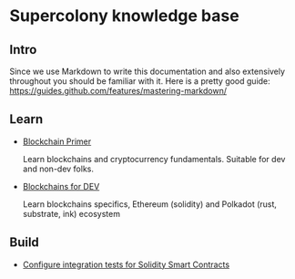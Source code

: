 # Supercolony knowledge base

## Intro

Since we use Markdown to write this documentation and also extensively throughout you should be familiar with it. Here is a pretty good guide:
\
<https://guides.github.com/features/mastering-markdown/>

## Learn

- [Blockchain Primer](blockchain-generic)
  
    Learn blockchains and cryptocurrency fundamentals. Suitable for dev and non-dev folks.
  
- [Blockchains for DEV](education-plan/blockchains-for-dev.md)
  
    Learn blockchains specifics, Ethereum (solidity) and Polkadot (rust, substrate, ink) ecosystem 

## Build

- [Configure integration tests for Solidity Smart Contracts](guides/solidity-integration-tests.md)
